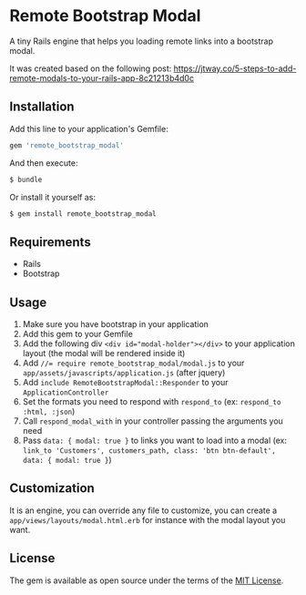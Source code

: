 # Remote Bootstrap Modal
A tiny Rails engine that helps you loading remote links into a bootstrap modal.

It was created based on the following post: https://jtway.co/5-steps-to-add-remote-modals-to-your-rails-app-8c21213b4d0c

## Installation
Add this line to your application's Gemfile:

```ruby
gem 'remote_bootstrap_modal'
```

And then execute:
```bash
$ bundle
```

Or install it yourself as:
```bash
$ gem install remote_bootstrap_modal
```

## Requirements

- Rails
- Bootstrap

## Usage

1. Make sure you have bootstrap in your application
2. Add this gem to your Gemfile
3. Add the following div `<div id="modal-holder"></div>` to your application layout (the modal will be rendered inside it)
4. Add `//= require remote_bootstrap_modal/modal.js` to your `app/assets/javascripts/application.js` (after jquery)
5. Add `include RemoteBootstrapModal::Responder` to your `ApplicationController`
6. Set the formats you need to respond with `respond_to` (ex: `respond_to :html, :json`)
7. Call `respond_modal_with` in your controller passing the arguments you need
8. Pass `data: { modal: true }` to links you want to load into a modal (ex: `link_to 'Customers', customers_path, class: 'btn btn-default', data: { modal: true }`)

## Customization

It is an engine, you can override any file to customize, you can create a `app/views/layouts/modal.html.erb` for instance with the modal layout you want.

## License
The gem is available as open source under the terms of the [MIT License](https://opensource.org/licenses/MIT).
